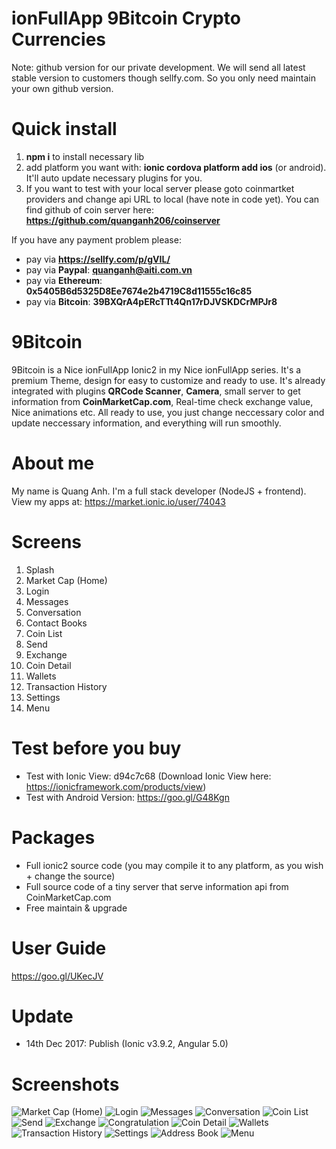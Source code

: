 # ionFullApp 9Bitcoin Crypto Currencies

Note: github version for our private development. We will send all latest stable version to customers though sellfy.com. So you only need maintain your own github version.

# Quick install
1. **npm i** to install necessary lib
2. add platform you want with: **ionic cordova platform add ios** (or android). It'll auto update necessary plugins for you.
3. If you want to test with your local server please goto coinmartket providers and change api URL to local (have note in code yet). You can find github of coin server here: **https://github.com/quanganh206/coinserver**

If you have any payment problem please:
- pay via **https://sellfy.com/p/gVIL/**
- pay via **Paypal**: **quanganh@aiti.com.vn**
- pay via **Ethereum**: **0x5405B6d5325D8Ee7674e2b4719C8d11555c16c85**
- pay via **Bitcoin**: **39BXQrA4pERcTTt4Qn17rDJVSKDCrMPJr8**

# 9Bitcoin
9Bitcoin is a Nice ionFullApp Ionic2 in my Nice ionFullApp series. It's a premium Theme, design for easy to customize and ready to use. It's already integrated with plugins **QRCode Scanner**, **Camera**, small server to get information from **CoinMarketCap.com**, Real-time check exchange value, Nice animations etc. All ready to use, you just change neccessary color and update neccessary information, and everything will run smoothly.

# About me
My name is Quang Anh. I'm a full stack developer (NodeJS + frontend).
View my apps at: https://market.ionic.io/user/74043

# Screens
1. Splash
2. Market Cap (Home)
3. Login
4. Messages
5. Conversation
6. Contact Books
7. Coin List
8. Send 
9. Exchange
11. Coin Detail
12. Wallets
13. Transaction History
14. Settings
15. Menu

# Test before you buy
- Test with Ionic View: d94c7c68 (Download Ionic View here: https://ionicframework.com/products/view) 
- Test with Android Version: https://goo.gl/G48Kgn

# Packages
- Full ionic2 source code (you may compile it to any platform, as you wish + change the source)
- Full source code of a tiny server that serve information api from CoinMarketCap.com
- Free maintain & upgrade

# User Guide
https://goo.gl/UKecJV

# Update
- 14th Dec 2017: Publish (Ionic v3.9.2, Angular 5.0)

# Screenshots
![Market Cap (Home)](https://i.imgur.com/JBji1RCm.png)
![Login](https://i.imgur.com/cucyt7cm.png)
![Messages](https://i.imgur.com/tMlaDhSm.png)
![Conversation](https://i.imgur.com/YdKH7RGm.png)
![Coin List](https://i.imgur.com/HOmWWgrm.png)
![Send](https://i.imgur.com/X2Wt4Umm.png)
![Exchange](https://i.imgur.com/wMnDlVam.png)
![Congratulation](https://i.imgur.com/z4SVXpem.png)
![Coin Detail](https://i.imgur.com/LPiG3Y4m.png)
![Wallets](https://i.imgur.com/2YOvNdkm.png)
![Transaction History](https://i.imgur.com/o015kIIm.png)
![Settings](https://i.imgur.com/oeFxjr3m.png)
![Address Book](https://i.imgur.com/1DUgr1hm.png)
![Menu](https://i.imgur.com/mFYpnQSm.png)